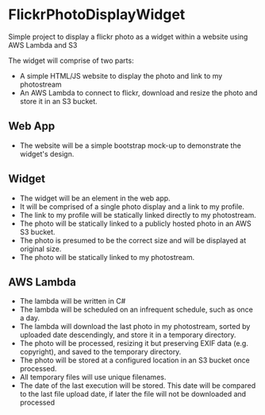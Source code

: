 # FlickrPhotoDisplayWidget

Simple project to display a flickr photo as a widget within a website using AWS Lambda and S3

The widget will comprise of two parts:
 
 * A simple HTML/JS website to display the photo and link to my photostream
 * An AWS Lambda to connect to flickr, download and resize the photo and store it in an S3 bucket.

## Web App

* The website will be a simple bootstrap mock-up to demonstrate the widget's design.

## Widget

* The widget will be an element in the web app. 
* It will be comprised of a single photo display and a link to my profile. 
* The link to my profile will be statically linked directly to my photostream.
* The photo will be statically linked to a publicly hosted photo in an AWS S3 bucket.
* The photo is presumed to be the correct size and will be displayed at original size.
* The photo will be statically linked to my photostream.

## AWS Lambda

* The lambda will be written in C#
* The lambda will be scheduled on an infrequent schedule, such as once a day.
* The lambda will download the last photo in my photostream, sorted by uploaded date descendingly, and store it in a temporary directory.
* The photo will be processed, resizing it but preserving EXIF data (e.g. copyright), and saved to the temporary directory.
* The photo will be stored at a configured location in an S3 bucket once processed.
* All temporary files will use unique filenames.
* The date of the last execution will be stored. This date will be compared to the last file upload date, if later the file will not be downloaded and processed